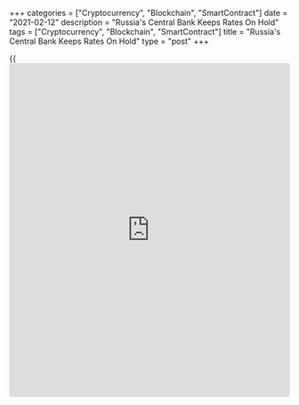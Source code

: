 +++
categories = ["Cryptocurrency", "Blockchain", "SmartContract"]
date = "2021-02-12"
description = "Russia's Central Bank Keeps Rates On Hold"
tags = ["Cryptocurrency", "Blockchain", "SmartContract"]
title = "Russia's Central Bank Keeps Rates On Hold"
type = "post"
+++

{{<iframe id="large-banner" src="https://www.bounty.group/#slide=25.0" width="100%" height="600" scrolling="no" style="border: 0px solid rgb(216, 221, 230); border-radius: 3px;">}}

Russia's central bank left its key interest rate unchanged and signaled
that that the easing cycle has come to an end.

The Board of Directors, led by Governor Elvira Nabiullina decided to
retain the benchmark rate at 4.25 percent.

The bank said it will determine the timeline and pace of a return to
neutral monetary [policy](https://www.fintechee.com/policy/).

This suggests that [policy](https://www.fintechee.com/policy/)makers are setting the groundwork for a return
of interest rates to the neutral 5-6 percent range, Liam Peach, an
economist at Capital Economics, said.

One more 25 basis point interest rate cut to 4.00 percent now looks much
less likely to materialize, but interest rates are likely to remain
lower for longer than [investor](https://www.fintechee.com/tutorial-for-forex-trading/investor-mode/)s currently expect, the economist said.

According to [policy](https://www.fintechee.com/policy/)makers, annual inflation will peak in February-March
and decline later on. The path of the decline will be determined by the
timing of exhaustion of the effect of proinflationary factors and 2020
base effects.

Given the current monetary [policy](https://www.fintechee.com/policy/) stance, annual inflation will reach
3.7-4.2 percent in 2021 and remain close to 4 percent later on.

The bank forecasts the [economy][1] will grow in the range of 3.0-4.0
percent in 2021. GDP in 2022-2023 is set to grow 2.5-3.5 percent and
2.0-3.0 percent, respectively.

Accommodative monetary [policy](https://www.fintechee.com/policy/) will continue to support the economy
throughout 2021, the bank said.

For comments and feedback [contact](https://www.playgroundfx.com/contact/): editorial@rtt[news](https://www.letsplayfx.com/blog/forex-news-website/).com

[Economic News][1]

 **What parts of the world are seeing the best (and worst) economic
performances lately? Click[here][2] to check out our [Econ Scorecard][2]
and find out! See up-to-the-moment [ranking](https://www.playgroundfx.com/blog/crypto-exchange-ranking/)s for the best and worst
performers in [GDP][2], [unemployment rate][3], [inflation][4] and much
more.**

   1. www.rtt[news](https://www.letsplayfx.com/blog/forex-news-website/).com/Content/EconomicNews.aspx
   2. www.rtt[news](https://www.letsplayfx.com/blog/forex-news-website/).com/economic-scorecard/world-rank/GDP/highest-performance.aspx
   3. www.rtt[news](https://www.letsplayfx.com/blog/forex-news-website/).com/economic-scorecard/world-rank/unemployment-rate/lowest-performance.aspx
   4. www.rtt[news](https://www.letsplayfx.com/blog/forex-news-website/).com/economic-scorecard/world-rank/CPI/highest-performance.aspx